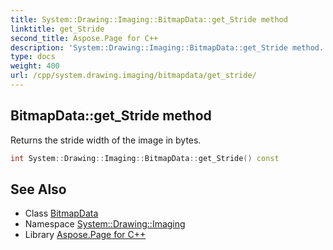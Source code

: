 ```yaml
---
title: System::Drawing::Imaging::BitmapData::get_Stride method
linktitle: get_Stride
second_title: Aspose.Page for C++
description: 'System::Drawing::Imaging::BitmapData::get_Stride method. Returns the stride width of the image in bytes in C++.'
type: docs
weight: 400
url: /cpp/system.drawing.imaging/bitmapdata/get_stride/
---
```

## BitmapData::get_Stride method


Returns the stride width of the image in bytes.

```cpp
int System::Drawing::Imaging::BitmapData::get_Stride() const
```

## See Also

* Class [BitmapData](../)
* Namespace [System::Drawing::Imaging](../../)
* Library [Aspose.Page for C++](../../../)
